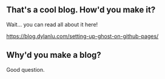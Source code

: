 ## That's a cool blog. How'd you make it?

Wait... you can read all about it here!

https://blog.dylanlu.com/setting-up-ghost-on-github-pages/

## Why'd you make a blog?

Good question.
